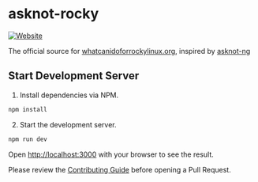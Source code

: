 # asknot-rocky

[![Website](https://img.shields.io/website?url=https%3A%2F%2Frockylinux.org)](https://rockylinux.org)

The official source for [whatcanidoforrockylinux.org](https://whatcanidoforrockylinux.org), inspired by [asknot-ng](https://github.com/fedora-infra/asknot-ng)

## Start Development Server

1. Install dependencies via NPM.

```bash
npm install
```

2. Start the development server.

```bash
npm run dev
```

Open [http://localhost:3000](http://localhost:3000) with your browser to see the result.

Please review the [Contributing Guide](https://github.com/rocky-linux/asknot-rocky/blob/develop/CONTRIBUTING.md) before opening a Pull Request.
